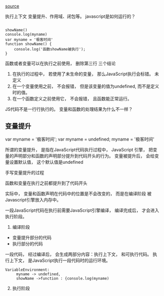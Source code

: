 [source](https://time.geekbang.org/column/article/119046)

执行上下文  变量提升、作用域、闭包等。
javascript是如何运行的？

```

showName()
console.log(myname)
var myname = '极客时间'
function showName() {
    console.log('函数showName被执行');
}
```

函数或者变量可以在执行之前使用， 
删除第三行
三个结论
1. 在执行的过程中， 若使用了未生命的变量， 那么JavaScript执行会标错。
   未定义
2. 在一个变量使用之前， 不会报错， 但是该变量的值为undefined, 而不是定义
时的值。
3. 在一个函数定义之前使用它， 不会报错， 且函数能正常运行。

JS代码不是一行行执行的。
变量和函数的处理结果为什么不一样？

## 变量提升

var myname = '极客时间';
var myname = undefined;
myname = '极客时间'

所谓的变量提升， 是指在JavaScript代码执行过程中， JavaScript 引擎，
把变量的声明部分和函数的声明部分提升到代码开头的行为。 变量被提升后，
会给变量设置默认值， 这个默认值是undefined

手写变量提升的过程

函数和变量在执行之前都提升到了代码开头

实际中， 变量和函数声明在代码中的位置是不会改变的， 而是在编译阶段
被Javascript引擎放入内存中。

一段JavaScript代码在执行前需要JavaScript引擎编译， 编译完成后， 
才会进入执行阶段。

1. 编译阶段
- 变量提升部分的代码
- 执行部分的代码

一段代码， 经过编译后， 会生成两部分内容：执行上下文， 和可执行代码。
执行上下文， 是JavaScript执行一段代码时的运行环境。 
```
VariableEnvironment:
     myname -> undefined, 
     showName ->function : {console.log(myname)
```

2. 执行阶段
